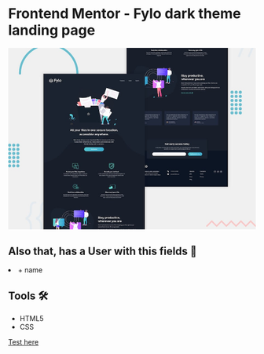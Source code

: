 # Frontend Mentor - Fylo dark theme landing page

![Design preview for the Fylo dark theme landing page challenge](./design/desktop-preview.jpg)

<h2>Also that, has a User with this fields 👩</h2>

<li>+ name</li>
  
 <h2>Tools 🛠</h2>
  
 <ul>
  <li>HTML5</li>
  <li>CSS</li>
</ul>

[Test here](https://brave-kare-00ba0e.netlify.app/)
